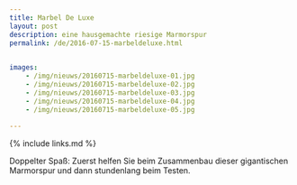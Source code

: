 ```yaml
---
title: Marbel De Luxe
layout: post
description: eine hausgemachte riesige Marmorspur
permalink: /de/2016-07-15-marbeldeluxe.html

    
images: 
    - /img/nieuws/20160715-marbeldeluxe-01.jpg
    - /img/nieuws/20160715-marbeldeluxe-02.jpg
    - /img/nieuws/20160715-marbeldeluxe-03.jpg
    - /img/nieuws/20160715-marbeldeluxe-04.jpg
    - /img/nieuws/20160715-marbeldeluxe-05.jpg
    
---
```


{% include links.md %}

Doppelter Spaß: Zuerst helfen Sie beim Zusammenbau dieser gigantischen Marmorspur und dann stundenlang beim Testen.
